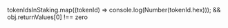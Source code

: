  tokenIdsInStaking.map((tokenId) => console.log(Number(tokenId.hex)));
&& obj.returnValues[0] !== zero